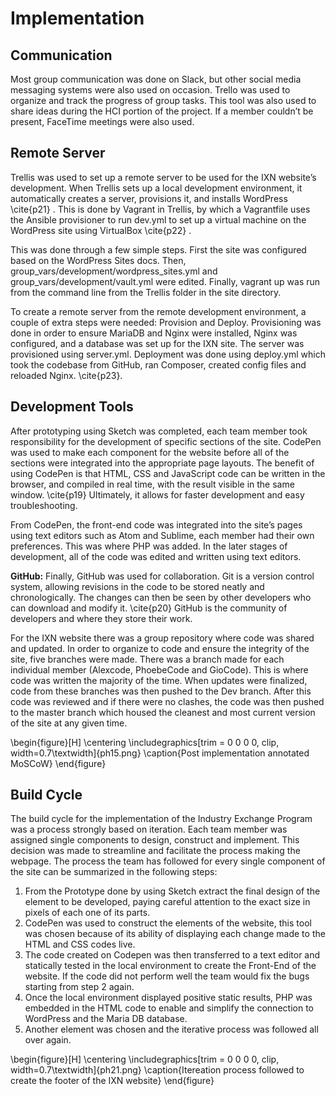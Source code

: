 
# Implementation

## Communication

Most group communication was done on Slack, but other social media messaging systems were also used on occasion. Trello was used to organize and track the progress of group tasks. This tool was also used to share ideas during the HCI portion of the project. If a member couldn’t be present, FaceTime meetings were also used.

## Remote Server

Trellis was used to set up a remote server to be used for the IXN website’s development. When Trellis sets up a local development environment, it automatically creates a server, provisions it, and installs WordPress \cite{p21} . This is done by Vagrant in Trellis, by which a Vagrantfile uses the Ansible provisioner to run dev.yml to set up a virtual machine on the WordPress site using VirtualBox \cite{p22} .

This was done through a few simple steps. First the site was configured based on the WordPress Sites docs. Then, group_vars/development/wordpress_sites.yml and group_vars/development/vault.yml were edited. Finally, vagrant up was run from the command line from the Trellis folder in the site directory.  

To create a remote server from the remote development environment, a couple of extra steps were needed: Provision and Deploy. Provisioning was done in order to ensure MariaDB and Nginx were installed, Nginx was configured, and a database was set up for the IXN site. The server was provisioned using server.yml. Deployment was done using deploy.yml which took the codebase from GitHub, ran Composer, created config files and reloaded Nginx. \cite{p23}.

## Development Tools

After prototyping using Sketch was completed, each team member took responsibility for the development of specific sections of the site. CodePen was used to make each component for the website before all of the sections were integrated into the appropriate page layouts. The benefit of using CodePen is that HTML, CSS and JavaScript code can be written in the browser, and compiled in real time, with the result visible in the same window. \cite{p19}  Ultimately, it allows for faster development and easy troubleshooting.

From CodePen, the front-end code was integrated into the site’s pages using text editors such as Atom and Sublime, each member had their own preferences. This was where PHP was added. In the later stages of development, all of the code was edited and written using text editors.

**GitHub:**
Finally, GitHub was used for collaboration. Git is a version control system, allowing revisions in the code to be stored neatly and chronologically. The changes can then be seen by other developers who can download and modify it. \cite{p20}  GitHub is the community of developers and where they store their work.

For the IXN website there was a group repository where code was shared and updated. In order to organize to code and ensure the integrity of the site, five branches were made. There was a branch made for each individual member (Alexcode, PhoebeCode and GioCode). This is where code was written the majority of the time. When updates were finalized, code from these branches was then pushed to the Dev branch. After this code was reviewed and if there were no clashes, the code was then pushed to the master branch which housed the cleanest and most current version of the site at any given time. 

\begin{figure}[H]
      \centering
      \includegraphics[trim = 0 0 0 0, clip, width=0.7\textwidth]{ph15.png}
      \caption{Post implementation annotated MoSCoW}
 \end{figure}

## Build Cycle

The build cycle for the implementation of the Industry Exchange Program was a process strongly based on iteration. Each team member was assigned single components to design, construct and implement. This decision was made to streamline and facilitate the process making the webpage. 
The process the team has followed for every single component of the site can be summarized in the following steps: 

1.	From the Prototype done by using Sketch extract the final design of the element to be developed, paying careful attention to the exact size in pixels of each one of its parts.
2.	CodePen was used to construct the elements of the website, this tool was chosen because of its ability of displaying each change made to the HTML and CSS codes live.  
3.	The code created on Codepen was then transferred to a text editor and statically tested in the local environment to create the Front-End of the website. If the code did not perform well the team would fix the bugs starting from step 2 again. 
4.	Once the local environment displayed positive static results, PHP was embedded in the HTML code to enable and simplify the connection to WordPress and the Maria DB database.
5.	Another element was chosen and the iterative process was followed all over again.

\begin{figure}[H]
      \centering
      \includegraphics[trim = 0 0 0 0, clip, width=0.7\textwidth]{ph21.png}
      \caption{Itereation process followed to create the footer of the IXN website}
 \end{figure}
